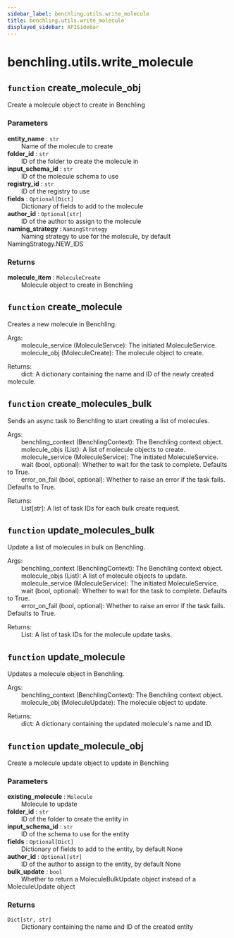 ```yaml
---
sidebar_label: benchling.utils.write_molecule
title: benchling.utils.write_molecule
displayed_sidebar: APISidebar
--- 
```



# benchling.utils.write_molecule


## `function` create_molecule_obj
  
Create a molecule object to create in Benchling  
  
### Parameters  
  
**entity_name** : `str`  
&nbsp; &nbsp; &nbsp; &nbsp; Name of the molecule to create  
**folder_id** : `str`  
&nbsp; &nbsp; &nbsp; &nbsp; ID of the folder to create the molecule in  
**input_schema_id** : `str`  
&nbsp; &nbsp; &nbsp; &nbsp; ID of the molecule schema to use  
**registry_id** : `str`  
&nbsp; &nbsp; &nbsp; &nbsp; ID of the registry to use  
**fields** : `Optional[Dict]`  
&nbsp; &nbsp; &nbsp; &nbsp; Dictionary of fields to add to the molecule  
**author_id** : `Optional[str]`  
&nbsp; &nbsp; &nbsp; &nbsp; ID of the author to assign to the molecule  
**naming_strategy** : `NamingStrategy`  
&nbsp; &nbsp; &nbsp; &nbsp; Naming strategy to use for the molecule, by default NamingStrategy.NEW_IDS  
  
### Returns  
  
**molecule_item** : `MoleculeCreate`  
&nbsp; &nbsp; &nbsp; &nbsp; Molecule object to create in Benchling  


## `function` create_molecule
  
Creates a new molecule in Benchling.  
  
Args:  
&nbsp; &nbsp; &nbsp; &nbsp; molecule_service (MoleculeServce): The initiated MoleculeService.  
&nbsp; &nbsp; &nbsp; &nbsp; molecule_obj (MoleculeCreate): The molecule object to create.  
  
Returns:  
&nbsp; &nbsp; &nbsp; &nbsp; dict: A dictionary containing the name and ID of the newly created molecule.  


## `function` create_molecules_bulk
  
Sends an async task to Benchling to start creating a list of molecules.  
  
Args:  
&nbsp; &nbsp; &nbsp; &nbsp; benchling_context (BenchlingContext): The Benchling context object.  
&nbsp; &nbsp; &nbsp; &nbsp; molecule_objs (List): A list of molecule objects to create.  
&nbsp; &nbsp; &nbsp; &nbsp; molecule_service (MoleculeService): The initiated MoleculeService.  
&nbsp; &nbsp; &nbsp; &nbsp; wait (bool, optional): Whether to wait for the task to complete. Defaults to True.  
&nbsp; &nbsp; &nbsp; &nbsp; error_on_fail (bool, optional): Whether to raise an error if the task fails. Defaults to True.  
  
Returns:  
&nbsp; &nbsp; &nbsp; &nbsp; List[str]: A list of task IDs for each bulk create request.  


## `function` update_molecules_bulk
  
Update a list of molecules in bulk on Benchling.  
  
Args:  
&nbsp; &nbsp; &nbsp; &nbsp; benchling_context (BenchlingContext): The Benchling context object.  
&nbsp; &nbsp; &nbsp; &nbsp; molecule_objs (List): A list of molecule objects to update.  
&nbsp; &nbsp; &nbsp; &nbsp; molecule_service (MoleculeService): The initiated MoleculeService.  
&nbsp; &nbsp; &nbsp; &nbsp; wait (bool, optional): Whether to wait for the task to complete. Defaults to True.  
&nbsp; &nbsp; &nbsp; &nbsp; error_on_fail (bool, optional): Whether to raise an error if the task fails. Defaults to True.  
  
Returns:  
&nbsp; &nbsp; &nbsp; &nbsp; List: A list of task IDs for the molecule update tasks.  


## `function` update_molecule
  
Updates a molecule object in Benchling.  
  
Args:  
&nbsp; &nbsp; &nbsp; &nbsp; benchling_context (BenchlingContext): The Benchling context object.  
&nbsp; &nbsp; &nbsp; &nbsp; molecule_obj (MoleculeUpdate): The molecule object to update.  
  
Returns:  
&nbsp; &nbsp; &nbsp; &nbsp; dict: A dictionary containing the updated molecule's name and ID.  


## `function` update_molecule_obj
  
Create a molecule update object to update in Benchling  
  
### Parameters  
  
**existing_molecule** : `Molecule`  
&nbsp; &nbsp; &nbsp; &nbsp; Molecule to update  
**folder_id** : `str`  
&nbsp; &nbsp; &nbsp; &nbsp; ID of the folder to create the entity in  
**input_schema_id** : `str`  
&nbsp; &nbsp; &nbsp; &nbsp; ID of the schema to use for the entity  
**fields** : `Optional[Dict]`  
&nbsp; &nbsp; &nbsp; &nbsp; Dictionary of fields to add to the entity, by default None  
**author_id** : `Optional[str]`  
&nbsp; &nbsp; &nbsp; &nbsp; ID of the author to assign to the entity, by default None  
**bulk_update** : `bool`  
&nbsp; &nbsp; &nbsp; &nbsp; Whether to return a MoleculeBulkUpdate object instead of a MoleculeUpdate object  
  
### Returns  
  
`Dict[str, str]`  
&nbsp; &nbsp; &nbsp; &nbsp; Dictionary containing the name and ID of the created entity  
